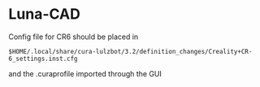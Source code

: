 # Luna-CAD

Config file for CR6 should be placed in

```
$HOME/.local/share/cura-lulzbot/3.2/definition_changes/Creality+CR-6_settings.inst.cfg
```

and the .curaprofile imported through the GUI
